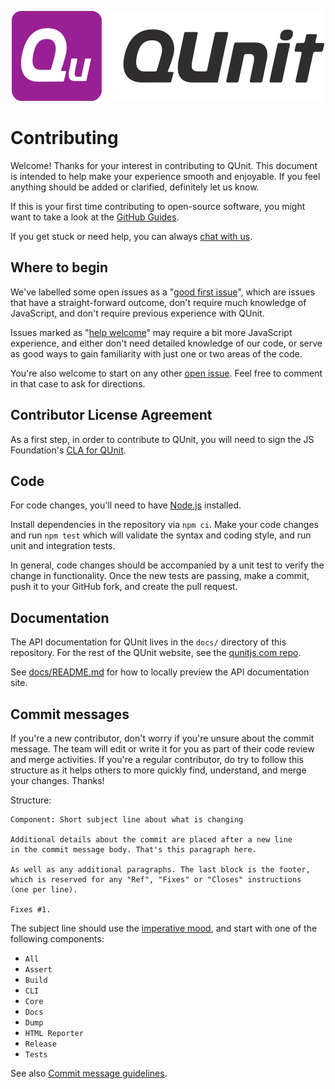 <p align="center"><img src="/docs/img/logo-with-colored-dark-text.svg" height="width" height="125" alt="QUnit"></p>

# Contributing

Welcome! Thanks for your interest in contributing to QUnit. This document is
intended to help make your experience smooth and enjoyable. If you feel
anything should be added or clarified, definitely let us know.

If this is your first time contributing to open-source software, you might want
to take a look at the [GitHub Guides](https://guides.github.com/).

If you get stuck or need help, you can always [chat with us](https://gitter.im/qunitjs/qunit).

## Where to begin

We've labelled some open issues as a "[good first issue](https://github.com/qunitjs/qunit/labels/good%20first%20issue)", which are issues that have a straight-forward outcome, don't require
much knowledge of JavaScript, and don't require previous experience with QUnit.

Issues marked as "[help welcome](https://github.com/qunitjs/qunit/labels/help%20welcome)" may require
a bit more JavaScript experience, and either don't need detailed knowledge of our code, or serve as
good ways to gain familiarity with just one or two areas of the code.

You're also welcome to start on any other [open issue](https://github.com/qunitjs/qunit/issues).
Feel free to comment in that case to ask for directions.

## Contributor License Agreement

As a first step, in order to contribute to QUnit, you will need to sign the JS
Foundation's [CLA for QUnit](https://cla.js.foundation/qunitjs/qunit).

## Code

For code changes, you'll need to have [Node.js](https://nodejs.org/en/) installed.

Install dependencies in the repository via `npm ci`. Make your code
changes and run `npm test` which will validate the syntax and coding style,
and run unit and integration tests.

In general, code changes should be accompanied by a unit test to verify the
change in functionality. Once the new tests are passing, make a commit, push it
to your GitHub fork, and create the pull request.

## Documentation

The API documentation for QUnit lives in the `docs/` directory of this
repository. For the rest of the QUnit website, see the [qunitjs.com repo](https://github.com/qunitjs/qunitjs.com).

See [docs/README.md](docs/README.md) for how to locally preview the API documentation site.

## Commit messages

If you're a new contributor, don't worry if you're unsure about
the commit message. The team will edit or write it for you as part
of their code review and merge activities. If you're a regular
contributor, do try to follow this structure as it helps others to
more quickly find, understand, and merge your changes. Thanks!

Structure:

```
Component: Short subject line about what is changing

Additional details about the commit are placed after a new line
in the commit message body. That's this paragraph here.

As well as any additional paragraphs. The last block is the footer,
which is reserved for any "Ref", "Fixes" or "Closes" instructions
(one per line).

Fixes #1.
```

The subject line should use the [imperative mood](https://en.wikipedia.org/wiki/Imperative_mood),
and start with one of the following components:

* `All`
* `Assert`
* `Build`
* `CLI`
* `Core`
* `Docs`
* `Dump`
* `HTML Reporter`
* `Release`
* `Tests`

See also [Commit message guidelines](https://www.mediawiki.org/wiki/Gerrit/Commit_message_guidelines).
